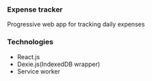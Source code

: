 ### Expense tracker
Progressive web app for tracking daily expenses
### Technologies
 * React.js
 * Dexie.js(IndexedDB wrapper) 
 * Service worker
